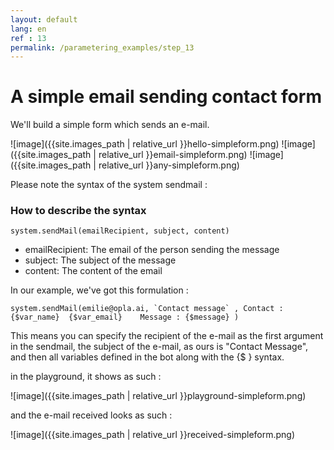 ```yaml
---
layout: default
lang: en
ref : 13
permalink: /parametering_examples/step_13
---
```

# A simple email sending contact form

We'll build a simple form which sends an e-mail.

![image]({{site.images_path | relative_url }}hello-simpleform.png)
![image]({{site.images_path | relative_url }}email-simpleform.png)
![image]({{site.images_path | relative_url }}any-simpleform.png)


Please note the syntax of the system sendmail : 


### How to describe the syntax

```
system.sendMail(emailRecipient, subject, content)
```

- emailRecipient: The email of the person sending the message
- subject: The subject of the message
- content: The content of the email



In our example, we've got this formulation : 

```
system.sendMail(emilie@opla.ai, `Contact message` , Contact : {$var_name}  {$var_email}    Message : {$message} )
```
This means you can specify the recipient of the e-mail as the first argument in the sendmail, the subject of the e-mail, as ours is "Contact Message", and then all variables defined in the bot along with the {$ } syntax.


in the playground, it shows as such : 

![image]({{site.images_path | relative_url }}playground-simpleform.png)

and the e-mail received looks as such : 



![image]({{site.images_path | relative_url }}received-simpleform.png)
